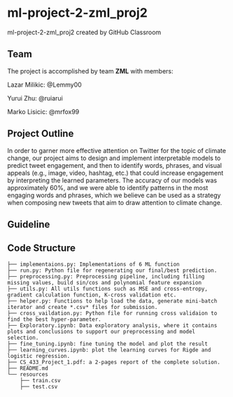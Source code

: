 # ml-project-2-zml_proj2
ml-project-2-zml_proj2 created by GitHub Classroom


## Team
The project is accomplished by team **ZML** with members:

Lazar Milikic: @Lemmy00

Yurui Zhu: @ruiarui

Marko Lisicic: @mrfox99

## Project Outline

  In order to garner more effective attention on Twitter for the topic of climate change, our project aims to design and implement interpretable models to predict tweet engagement, and then to identify words, phrases, and visual appeals (e.g., image, video, hashtag, etc.) that could increase engagement by interpreting the learned parameters. The accuracy of our models was approximately 60\%, and we were able to identify patterns in the most engaging words and phrases, which we believe can be used as a strategy when composing new tweets that aim to draw attention to climate change.


## Guideline



## Code Structure
```
├── implementaions.py: Implementations of 6 ML function
├── run.py: Python file for regenerating our final/best prediction.
├── preprocessing.py: Preprocessing pipeline, including filling missing values, build sin/cos and polynomial feature expansion
├── utils.py: All utils functions such as MSE and cross-entropy, gradient calculation function, K-cross validation etc.
├── helper.py: Functions to help load the data, generate mini-batch iterator and create *.csv* files for submission.
├── cross_vaildation.py: Python file for running cross validaion to find the best hyper-parameter.
├── Exploratory.ipynb: Data exploratory analysis, where it contains plots and conclusions to support our preprocessing and model selection.
├── fine_tuning.ipynb: fine tuning the model and plot the result
├── learning_curves.ipynb: plot the learning curves for Rigde and logistic regression.
├── CS_433_Project_1.pdf: a 2-pages report of the complete solution.
├── README.md
└── resources
    ├── train.csv
    ├── test.csv
```


